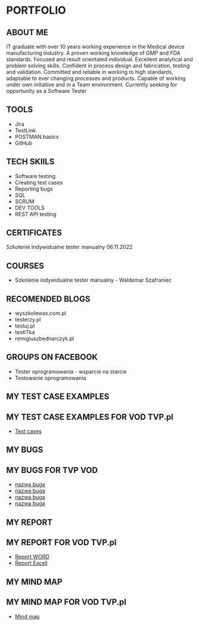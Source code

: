 # PORTFOLIO
## ABOUT ME
IT graduate with over 10 years working experience in the Medical device manufacturing industry. A proven
working knowledge of GMP and FDA standards. Focused and result orientated individual. Excellent
analytical and problem solving skills. Confident in process design and fabrication, testing and validation.
Committed and reliable in working to high standards, adaptable to ever changing processes and products.
Capable of working under own initiative and in a Team environment. 
Currently seeking for opportunity as a Software Tester
## TOOLS
* Jira
* TestLink
* POSTMAN basics
* GitHub
## TECH SKIILS
* Software testing
* Creating test cases
* Reporting bugs
* SQL
* SCRUM
* DEV TOOLS
* REST API testing
## CERTIFICATES
Szkolenie Indywidualne tester manualny 06.11.2022
## COURSES
* Szkolenie indywidualne tester manualny - Waldemar Szafraniec
## RECOMENDED BLOGS
* wyszkolewas.com.pl
* testerzy.pl
* testuj.pl
* testITka
* remigiuszbednarczyk.pl
## GROUPS ON FACEBOOK
* Tester oprogramowania - wsparcie na starcie
* Testowanie oprogramowania
## MY TEST CASE EXAMPLES
## MY TEST CASE EXAMPLES FOR VOD TVP.pl
* [Test cases](https://drive.google.com/file/d/1LIXuKCRPGsd3LJQY9hTajqImXaqEv3gs/view?usp=sharing)
## MY BUGS
## MY BUGS FOR TVP VOD
* [nazwa buga](https://docs.google.com/document/d/1TlidKJBuE2WTRNDIyXRfXGAq0m6JSybL/edit?usp=sharing&ouid=102089910623004200667&rtpof=true&sd=true)
* [nazwa buga](https://docs.google.com/document/d/1t4xIEu0QG9HqxAL9PMAG3uXdRf2Rf6fl/edit?usp=sharing&ouid=102089910623004200667&rtpof=true&sd=true)
* [nazwa buga](https://docs.google.com/document/d/11qlqGpL3tXIM1BENJ3nH3zsKy2U1g5jD/edit?usp=sharing&ouid=102089910623004200667&rtpof=true&sd=true)
* [nazwa buga](https://docs.google.com/document/d/19E2BfdR5KTs_XCau0jHfKbXBawRl9Ind/edit?usp=sharing&ouid=102089910623004200667&rtpof=true&sd=true)
## MY REPORT
## MY REPORT FOR VOD TVP.pl
* [Report WORD](https://docs.google.com/document/d/1DKyRQCfJdHQjt3AZGZPM6p-JEiN_LYpJ/edit?usp=sharing&ouid=102089910623004200667&rtpof=true&sd=true)
* [Report Excell](https://drive.google.com/file/d/1-PrAvobgWCeuynSjMWLvSrF_qIQ_TRL5/view?usp=sharing)
## MY MIND MAP
## MY MIND MAP FOR VOD TVP.pl
* [Mind map](https://drive.google.com/file/d/15xhTPIyRdYCd9nhm6K9VPM_1Dlld0vTR/view?usp=sharing)
